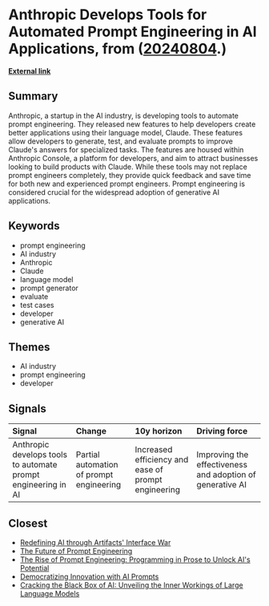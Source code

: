 # __Anthropic Develops Tools for Automated Prompt Engineering in AI Applications__, from ([20240804](https://kghosh.substack.com/p/20240804).)

__[External link](https://techcrunch.com/2024/07/09/anthropics-claude-adds-a-prompt-playground-to-quickly-improve-your-ai-apps/)__



## Summary

Anthropic, a startup in the AI industry, is developing tools to automate prompt engineering. They released new features to help developers create better applications using their language model, Claude. These features allow developers to generate, test, and evaluate prompts to improve Claude's answers for specialized tasks. The features are housed within Anthropic Console, a platform for developers, and aim to attract businesses looking to build products with Claude. While these tools may not replace prompt engineers completely, they provide quick feedback and save time for both new and experienced prompt engineers. Prompt engineering is considered crucial for the widespread adoption of generative AI applications.

## Keywords

* prompt engineering
* AI industry
* Anthropic
* Claude
* language model
* prompt generator
* evaluate
* test cases
* developer
* generative AI

## Themes

* AI industry
* prompt engineering
* developer

## Signals

| Signal                                                        | Change                                   | 10y horizon                                         | Driving force                                             |
|:--------------------------------------------------------------|:-----------------------------------------|:----------------------------------------------------|:----------------------------------------------------------|
| Anthropic develops tools to automate prompt engineering in AI | Partial automation of prompt engineering | Increased efficiency and ease of prompt engineering | Improving the effectiveness and adoption of generative AI |

## Closest

* [Redefining AI through Artifacts' Interface War](ac27c72b9082bc30429311012247f768)
* [The Future of Prompt Engineering](72385da61cc5a83b19c644d94b41bf76)
* [The Rise of Prompt Engineering: Programming in Prose to Unlock AI's Potential](53018e7a9d2e14b74909db8761a9cd9d)
* [Democratizing Innovation with AI Prompts](d0726e79e1911eb62981138d30b7182a)
* [Cracking the Black Box of AI: Unveiling the Inner Workings of Large Language Models](1ce486630ba069397f7aa5a574d83845)